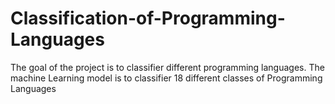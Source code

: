 # Classification-of-Programming-Languages
The goal of the project is to classifier different programming languages. The machine Learning model is to classifier 18 different classes of Programming Languages
